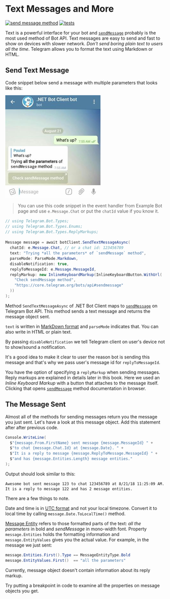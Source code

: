 # Text Messages and More

[![send message method](https://img.shields.io/badge/Bot_API_method-send_message-blue.svg?style=flat-square)](https://core.telegram.org/bots/api#sendmessage)
[![tests](https://img.shields.io/badge/Test_cases-here-green.svg?style=flat-square)](https://github.com/TelegramBots/Telegram.Bot/blob/master/test/Telegram.Bot.Tests.Integ/Sending%20Messages/TextMessageTests.cs)

Text is a powerful interface for your bot and [`sendMessage`] probably is the most used method of Bot API.
Text messages are easy to send and fast to show on devices with slower network.
_Don't send boring plain text to users all the time_. Telegram allows you to format the text using Markdown or HTML.

## Send Text Message

Code snippet below send a message with multiple parameters that looks like this:

![text message screenshot](../docs/shot-text_msg2.jpg)

> You can use this code snippet in the event handler from Example Bot page and use `e.Message.Chat`
> or put the `chatId` value if you know it.

```c#
// using Telegram.Bot.Types;
// using Telegram.Bot.Types.Enums;
// using Telegram.Bot.Types.ReplyMarkups;

Message message = await botClient.SendTextMessageAsync(
  chatId: e.Message.Chat, // or a chat id: 123456789
  text: "Trying *all the parameters* of `sendMessage` method",
  parseMode: ParseMode.Markdown,
  disableNotification: true,
  replyToMessageId: e.Message.MessageId,
  replyMarkup: new InlineKeyboardMarkup(InlineKeyboardButton.WithUrl(
    "Check sendMessage method",
    "https://core.telegram.org/bots/api#sendmessage"
  ))
);
```

Method `SendTextMessageAsync` of .NET Bot Client maps to [`sendMessage`] on Telegram Bot API. This method sends a
text message and returns the message object sent.

`text` is written in [MarkDown format] and `parseMode` indicates that. You can also write in HTML or plain text.

By passing `disableNotification` we tell Telegram client on user's device not to show/sound a notification.

It's a good idea to make it clear to user the reason bot is sending this message and that's why we pass user's
message id for `replyToMessageId`.

You have the option of specifying a `replyMarkup` when sending messages.
Reply markups are explained in details later in this book.
Here we used an _Inline Keyboard Markup_ with a button that attaches to the message itself. Clicking that opens
[`sendMessage`] method documentation in browser.

## The Message Sent

Almost all of the methods for sending messages return you the message you just sent. Let's have a look at this
message object. Add this statement after after previous code.

```c#
Console.WriteLine(
  $"{message.From.FirstName} sent message {message.MessageId} " +
  $"to chat {message.Chat.Id} at {message.Date}. " +
  $"It is a reply to message {message.ReplyToMessage.MessageId} " +
  $"and has {message.Entities.Length} message entities."
);
```

Output should look similar to this:

```text
Awesome bot sent message 123 to chat 123456789 at 8/21/18 11:25:09 AM. It is a reply to message 122 and has 2 message entities.
```

There are a few things to note.

Date and time is in [UTC format] and not your local timezone.
Convert it to local time by calling `message.Date.ToLocalTime()` method.

[Message Entity] refers to those formatted parts of the text: _all the parameters_ in bold and
_sendMessage_ in mono-width font.
Property `message.Entities` holds the formatting information and `message.EntityValues` gives you the actual value.
For example, in the message we just sent:

```c#
message.Entities.First().Type == MessageEntityType.Bold
message.EntityValues.First()  == "all the parameters"
```

Currently, message object doesn't contain information about its reply markup.

Try putting a breakpoint in code to examine all the properties on message objects you get.

[`sendMessage`]: https://core.telegram.org/bots/api#sendmessage
[MarkDown format]: https://en.wikipedia.org/wiki/Markdown
[UTC format]: https://en.wikipedia.org/wiki/Coordinated_Universal_Time
[Message Entity]: https://core.telegram.org/bots/api#messageentity
